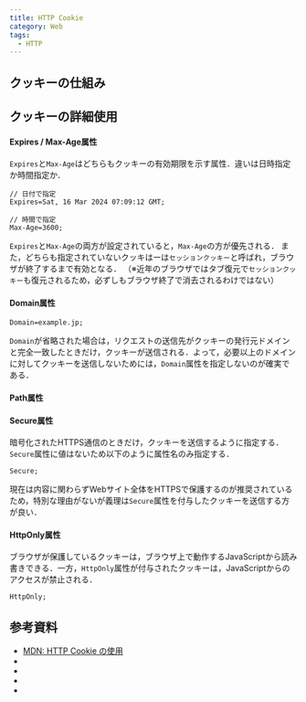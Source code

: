 ```yaml
---
title: HTTP Cookie
category: Web
tags:
  - HTTP
---
```


## クッキーの仕組み

## クッキーの詳細使用

#### Expires / Max-Age属性
`Expires`と`Max-Age`はどちらもクッキーの有効期限を示す属性．違いは日時指定か時間指定か．

```
// 日付で指定
Expires=Sat, 16 Mar 2024 07:09:12 GMT;
```

```
// 時間で指定
Max-Age=3600;
```

`Expires`と`Max-Age`の両方が設定されていると，`Max-Age`の方が優先される．
また，どちらも指定されていないクッキはーは`セッションクッキー`と呼ばれ，ブラウザが終了するまで有効となる．
（※近年のブラウザではタブ復元で`セッションクッキー`も復元されるため，必ずしもブラウザ終了で消去されるわけではない）

#### Domain属性


```
Domain=example.jp;
```

`Domain`が省略された場合は，リクエストの送信先がクッキーの発行元ドメインと完全一致したときだけ，クッキーが送信される．よって，必要以上のドメインに対してクッキーを送信しないためには，`Domain`属性を指定しないのが確実である．

#### Path属性


#### Secure属性
暗号化されたHTTPS通信のときだけ，クッキーを送信するように指定する．`Secure`属性に値はないため以下のように属性名のみ指定する．

```
Secure;
```

現在は内容に関わらずWebサイト全体をHTTPSで保護するのが推奨されているため，特別な理由がないが義理は`Secure`属性を付与したクッキーを送信する方が良い．

#### HttpOnly属性
ブラウザが保護しているクッキーは，ブラウザ上で動作するJavaScriptから読み書きできる．一方，`HttpOnly`属性が付与されたクッキーは，JavaScriptからのアクセスが禁止される．

```
HttpOnly;
```

## 参考資料
- [MDN: HTTP Cookie の使用](https://developer.mozilla.org/ja/docs/Web/HTTP/Cookies)
- []()
- []()
- []()
- []()
